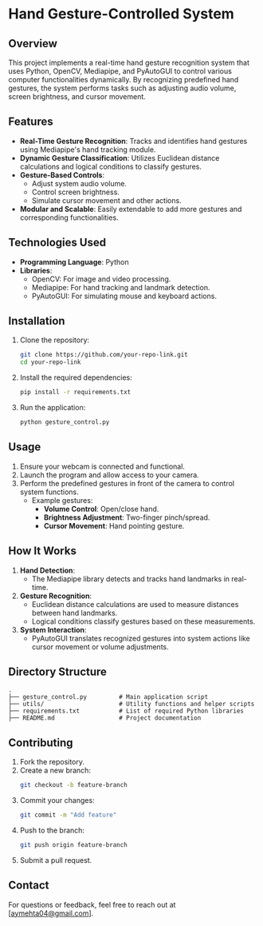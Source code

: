 # Hand Gesture-Controlled System

## Overview
This project implements a real-time hand gesture recognition system that uses Python, OpenCV, Mediapipe, and PyAutoGUI to control various computer functionalities dynamically. By recognizing predefined hand gestures, the system performs tasks such as adjusting audio volume, screen brightness, and cursor movement.

## Features
- **Real-Time Gesture Recognition**: Tracks and identifies hand gestures using Mediapipe's hand tracking module.
- **Dynamic Gesture Classification**: Utilizes Euclidean distance calculations and logical conditions to classify gestures.
- **Gesture-Based Controls**:
  - Adjust system audio volume.
  - Control screen brightness.
  - Simulate cursor movement and other actions.
- **Modular and Scalable**: Easily extendable to add more gestures and corresponding functionalities.

## Technologies Used
- **Programming Language**: Python
- **Libraries**:
  - OpenCV: For image and video processing.
  - Mediapipe: For hand tracking and landmark detection.
  - PyAutoGUI: For simulating mouse and keyboard actions.

## Installation

1. Clone the repository:
   ```bash
   git clone https://github.com/your-repo-link.git
   cd your-repo-link
   ```

2. Install the required dependencies:
   ```bash
   pip install -r requirements.txt
   ```

3. Run the application:
   ```bash
   python gesture_control.py
   ```

## Usage
1. Ensure your webcam is connected and functional.
2. Launch the program and allow access to your camera.
3. Perform the predefined gestures in front of the camera to control system functions.
   - Example gestures:
     - **Volume Control**: Open/close hand.
     - **Brightness Adjustment**: Two-finger pinch/spread.
     - **Cursor Movement**: Hand pointing gesture.

## How It Works
1. **Hand Detection**:
   - The Mediapipe library detects and tracks hand landmarks in real-time.
2. **Gesture Recognition**:
   - Euclidean distance calculations are used to measure distances between hand landmarks.
   - Logical conditions classify gestures based on these measurements.
3. **System Interaction**:
   - PyAutoGUI translates recognized gestures into system actions like cursor movement or volume adjustments.

## Directory Structure
```
.
├── gesture_control.py         # Main application script
├── utils/                     # Utility functions and helper scripts
├── requirements.txt           # List of required Python libraries
├── README.md                  # Project documentation
```


## Contributing
1. Fork the repository.
2. Create a new branch:
   ```bash
   git checkout -b feature-branch
   ```
3. Commit your changes:
   ```bash
   git commit -m "Add feature"
   ```
4. Push to the branch:
   ```bash
   git push origin feature-branch
   ```
5. Submit a pull request.


## Contact
For questions or feedback, feel free to reach out at [aymehta04@gmail.com].
